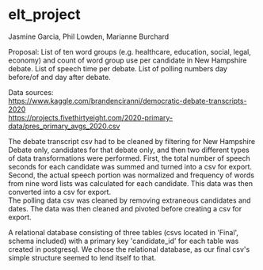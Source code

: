 # elt_project
Jasmine Garcia, Phil Lowden, Marianne Burchard

Proposal: List of ten word groups (e.g. healthcare, education, social, legal, economy) and count of word group use per candidate in New Hampshire debate. List of speech time per debate. List of polling numbers day before/of and day after debate.</br>

Data sources:</br>
https://www.kaggle.com/brandenciranni/democratic-debate-transcripts-2020 </br>
https://projects.fivethirtyeight.com/2020-primary-data/pres_primary_avgs_2020.csv</br>

The debate transcript csv had to be cleaned by filtering for New Hampshire Debate only, candidates for that debate only, and then two different types of data transformations were performed. First, the total number of speech seconds for each candidate was summed and turned into a csv for export. Second, the actual speech portion was normalized and frequency of words from nine word lists was calculated for each candidate. This data was then converted into a csv for export.</br>
The polling data csv was cleaned by removing extraneous candidates and dates. The data was then cleaned and pivoted before creating a csv for export.</br>

A relational database consisting of three tables (csvs located in 'Final', schema included) with a primary key 'candidate_id' for each table was created in postgresql. We chose the relational database, as our final csv's simple structure seemed to lend itself to that.</br>

